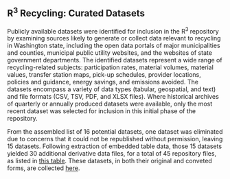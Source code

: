 ## R<sup>3</sup> Recycling: Curated Datasets

Publicly available datasets were identified for inclusion in the R<sup>3</sup> repository by examining sources likely to generate or collect data relevant to recycling in Washington state, including the open data portals of major municipalities and counties, municipal public utility websites, and the websites of state government departments. The identified datasets represent a wide range of recycling-related subjects: participation rates, material volumes, material values, transfer station maps, pick-up schedules, provider locations, policies and guidance, energy savings, and emissions avoided. The datasets encompass a variety of data types (tabular, geospatial, and text) and file formats (CSV, TSV, PDF, and XLSX files). Where historical archives of quarterly or annually produced datasets were available, only the most recent dataset was selected for inclusion in this initial phase of the repository. 
 
From the assembled list of 16 potential datasets, one dataset was eliminated due to concerns that it could not be republished without permission, leaving 15 datasets. Following extraction of embedded table data, those 15 datasets yielded 30 additional derivative data files, for a total of 45 repository files, as listed in [this table](curatedDatasetsTable.md). These datasets, in both their original and conveted forms, are collected [here](../../repositoryDatasets/).
